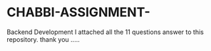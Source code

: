 # CHABBI-ASSIGNMENT-
Backend Development 
I attached all the 11 questions answer to this repository.
thank you .....
